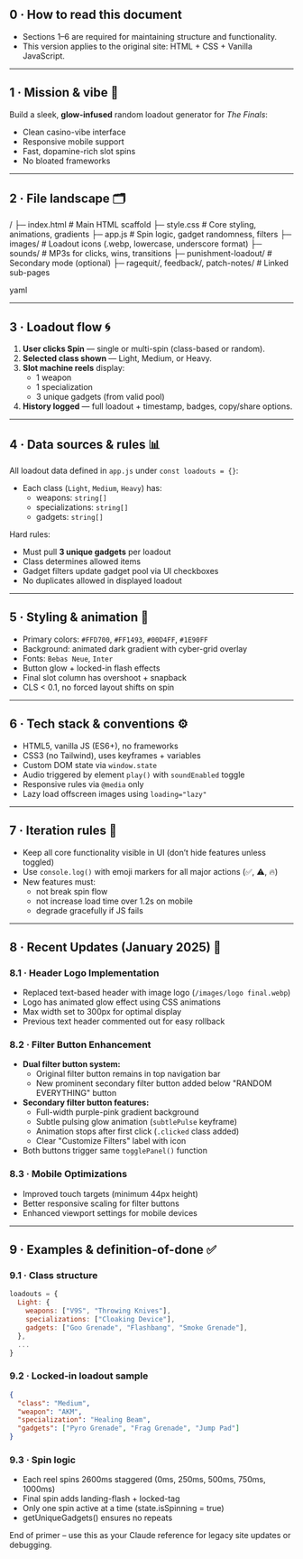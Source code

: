 <!--  =============================================================  -->
<!--                THE FINALS – CLAUDE PRIMER (PROD SITE)          -->
<!--  =============================================================  -->

## 0 · How to read this document

- Sections 1–6 are required for maintaining structure and functionality.
- This version applies to the original site: HTML + CSS + Vanilla JavaScript.

---

## 1 · Mission & vibe 🎰

Build a sleek, **glow-infused** random loadout generator for _The Finals_:

- Clean casino-vibe interface
- Responsive mobile support
- Fast, dopamine-rich slot spins
- No bloated frameworks

---

## 2 · File landscape 🗂️

/
├─ index.html # Main HTML scaffold
├─ style.css # Core styling, animations, gradients
├─ app.js # Spin logic, gadget randomness, filters
├─ images/ # Loadout icons (.webp, lowercase, underscore format)
├─ sounds/ # MP3s for clicks, wins, transitions
├─ punishment-loadout/ # Secondary mode (optional)
├─ ragequit/, feedback/, patch-notes/ # Linked sub-pages

yaml

---

## 3 · Loadout flow 🌀

1. **User clicks Spin** — single or multi-spin (class-based or random).
2. **Selected class shown** — Light, Medium, or Heavy.
3. **Slot machine reels** display:
   - 1 weapon
   - 1 specialization
   - 3 unique gadgets (from valid pool)
4. **History logged** — full loadout + timestamp, badges, copy/share options.

---

## 4 · Data sources & rules 📊

All loadout data defined in `app.js` under `const loadouts = {}`:

- Each class (`Light`, `Medium`, `Heavy`) has:
  - weapons: `string[]`
  - specializations: `string[]`
  - gadgets: `string[]`

Hard rules:

- Must pull **3 unique gadgets** per loadout
- Class determines allowed items
- Gadget filters update gadget pool via UI checkboxes
- No duplicates allowed in displayed loadout

---

## 5 · Styling & animation 🎨

- Primary colors: `#FFD700`, `#FF1493`, `#00D4FF`, `#1E90FF`
- Background: animated dark gradient with cyber-grid overlay
- Fonts: `Bebas Neue`, `Inter`
- Button glow + locked-in flash effects
- Final slot column has overshoot + snapback
- CLS < 0.1, no forced layout shifts on spin

---

## 6 · Tech stack & conventions ⚙️

- HTML5, vanilla JS (ES6+), no frameworks
- CSS3 (no Tailwind), uses keyframes + variables
- Custom DOM state via `window.state`
- Audio triggered by element `play()` with `soundEnabled` toggle
- Responsive rules via `@media` only
- Lazy load offscreen images using `loading="lazy"`

---

## 7 · Iteration rules 🧪

- Keep all core functionality visible in UI (don’t hide features unless toggled)
- Use `console.log()` with emoji markers for all major actions (✅, ⚠️, 🔥)
- New features must:
  - not break spin flow
  - not increase load time over 1.2s on mobile
  - degrade gracefully if JS fails

---

## 8 · Recent Updates (January 2025) 📱

### 8.1 · Header Logo Implementation
- Replaced text-based header with image logo (`/images/logo final.webp`)
- Logo has animated glow effect using CSS animations
- Max width set to 300px for optimal display
- Previous text header commented out for easy rollback

### 8.2 · Filter Button Enhancement
- **Dual filter button system:**
  - Original filter button remains in top navigation bar
  - New prominent secondary filter button added below "RANDOM EVERYTHING" button
- **Secondary filter button features:**
  - Full-width purple-pink gradient background
  - Subtle pulsing glow animation (`subtlePulse` keyframe)
  - Animation stops after first click (`.clicked` class added)
  - Clear "Customize Filters" label with icon
- Both buttons trigger same `togglePanel()` function

### 8.3 · Mobile Optimizations
- Improved touch targets (minimum 44px height)
- Better responsive scaling for filter buttons
- Enhanced viewport settings for mobile devices

---

## 9 · Examples & definition-of-done ✅

### 9.1 · Class structure

```js
loadouts = {
  Light: {
    weapons: ["V9S", "Throwing Knives"],
    specializations: ["Cloaking Device"],
    gadgets: ["Goo Grenade", "Flashbang", "Smoke Grenade"],
  },
  ...
}
```

### 9.2 · Locked-in loadout sample
```json
{
  "class": "Medium",
  "weapon": "AKM",
  "specialization": "Healing Beam",
  "gadgets": ["Pyro Grenade", "Frag Grenade", "Jump Pad"]
}
```

### 9.3 · Spin logic
- Each reel spins 2600ms staggered (0ms, 250ms, 500ms, 750ms, 1000ms)
- Final spin adds landing-flash + locked-tag
- Only one spin active at a time (state.isSpinning = true)
- getUniqueGadgets() ensures no repeats

End of primer – use this as your Claude reference for legacy site updates or debugging.
